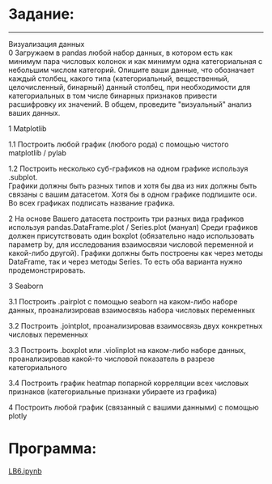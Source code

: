 # Задание:
___

Визуализация данных<br>
0 Загружаем в pandas любой набор данных, в котором есть как минимум пара числовых колонок и как минимум одна категориальная с небольшим числом категорий. Опишите ваши данные, что обозначает каждый столбец, какого типа (категориальный, вещественный, целочисленный, бинарный) данный столбец, при необходимости для категориальных в том числе бинарных признаков привести расшифровку их значений. В общем, проведите "визуальный" анализ ваших данных.<br>

1 Matplotlib<br>

1.1 Построить любой график (любого рода) с помощью чистого matplotlib / pylab<br>

1.2 Построить несколько суб-графиков на одном графике используя .subplot.<br>
Графики должны быть разных типов и хотя бы два из них должны быть связаны с вашим датасетом. Хотя бы в одном графике подпишите оси. Во всех графиках подписать название графика.<br>

2 На основе Вашего датасета построить три разных вида графиков используя pandas.DataFrame.plot / Series.plot (мануал) Среди графиков должен присутствовать один boxplot (обязательно надо использовать параметр by, для исследования взаимосвязи числовой переменной и какой-либо другой). Графики должны быть построены как через методы DataFrame, так и через методы Series. То есть оба варианта нужно продемонстрировать.<br>

3 Seaborn<br>

3.1 Построить .pairplot с помощью seaborn на каком-либо наборе данных, проанализировав взаимосвязь набора числовых переменных<br>

3.2 Построить .jointplot, проанализировав взаимосвязь двух конкретных числовых переменных<br>

3.3 Построить .boxplot или .violinplot на каком-либо наборе данных, проанализировав какой-то числовой показатель в разрезе категориального<br>

3.4 Построить график heatmap попарной корреляции всех числовых признаков (категориальные признаки убираете из графика)<br>

4 Построить любой график (связанный с вашими данными) с помощью plotly<br>

# Программа:
[LB6.ipynb](LB6.ipynb)
